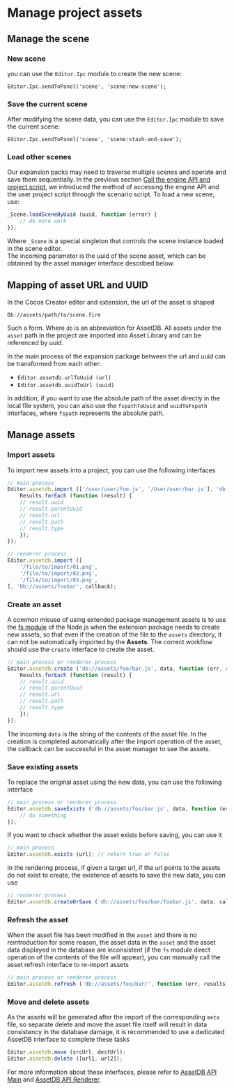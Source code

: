 # Manage project assets

## Manage the scene

### New scene

you can use the `Editor.Ipc` module to create the new scene:

`Editor.Ipc.sendToPanel('scene', 'scene:new-scene');`

### Save the current scene

After modifying the scene data, you can use the `Editor.Ipc` module to save the current scene:

`Editor.Ipc.sendToPanel('scene', 'scene:stash-and-save');`

### Load other scenes

Our expansion packs may need to traverse multiple scenes and operate and save them sequentially. In the previous section [Call the engine API and project script](scene-script.md), we introduced the method of accessing the engine API and the user project script through the scenario script. To load a new scene, use:

```js
_Scene.loadSceneByUuid (uuid, function (error) {
    // do more work
});
```

Where `_Scene` is a special singleton that controls the scene instance loaded in the scene editor.<br>
The incoming parameter is the uuid of the scene asset, which can be obtained by the asset manager interface described below.

## Mapping of asset URL and UUID

In the Cocos Creator editor and extension, the url of the asset is shaped

`Db://assets/path/to/scene.fire`

Such a form. Where `db` is an abbreviation for AssetDB. All assets under the `asset` path in the project are imported into Asset Library and can be referenced by uuid.

In the main process of the expansion package between the url and uuid can be transformed from each other:

- `Editor.assetdb.urlToUuid (url)`
- `Editor.assetdb.uuidToUrl (uuid)`

In addition, if you want to use the absolute path of the asset directly in the local file system, you can also use the `fspathToUuid` and `uuidToFspath` interfaces, where `fspath` represents the absolute path.

## Manage assets

### Import assets

To import new assets into a project, you can use the following interfaces

```js
// main process
Editor.assetdb.import (['/user/user/foo.js', '/User/user/bar.js'], 'db://assets/foobar', function (err, results) {
    Results.forEach (function (result) {
    // result.uuid
    // result.parentUuid
    // result.url
    // result.path
    // result.type
    });
});

// renderer process
Editor.assetdb.import ([
    '/file/to/import/01.png',
    '/file/to/import/02.png',
    '/file/to/import/03.png',
], 'Db://assets/foobar', callback);
```

### Create an asset

A common misuse of using extended package management assets is to use the [fs module](https://nodejs.org/dist/latest-v6.x/docs/api/fs.html) of the Node.js when the extension package needs to create new assets, so that even if the creation of the file to the `assets` directory, it can not be automatically imported by the **Assets**. The correct workflow should use the `create` interface to create the asset.

```js
// main process or renderer process
Editor.assetdb.create ('db://assets/foo/bar.js', data, function (err, results) {
    Results.forEach (function (result) {
    // result.uuid
    // result.parentUuid
    // result.url
    // result.path
    // result.type
    });
});
```

The incoming `data` is the string of the contents of the asset file. In the creation is completed automatically after the import operation of the asset, the callback can be successful in the asset manager to see the assets.

### Save existing assets

To replace the original asset using the new data, you can use the following interface

```js
// main process or renderer process
Editor.assetdb.saveExists ('db://assets/foo/bar.js', data, function (err, meta) {
    // do something
});
```

If you want to check whether the asset exists before saving, you can use it

```js
// main process
Editor.assetdb.exists (url); // return true or false
```

In the rendering process, if given a target url, if the url points to the assets do not exist to create, the existence of assets to save the new data, you can use

```js
// renderer process
Editor.assetdb.createOrSave ('db://assets/foo/bar/foobar.js', data, callback);
```

### Refresh the asset

When the asset file has been modified in the `asset` and there is no reintroduction for some reason, the asset data in the `asset` and the asset data displayed in the database are inconsistent (if the `fs` module direct operation of the contents of the file will appear), you can manually call the asset refresh interface to re-import assets

```js
// main process or renderer process
Editor.assetdb.refresh ('db://assets/foo/bar/', function (err, results) {});
```

### Move and delete assets

As the assets will be generated after the import of the corresponding `meta` file, so separate delete and move the asset file itself will result in data consistency in the database damage, it is recommended to use a dedicated AssetDB interface to complete these tasks

```js
Editor.assetdb.move (srcUrl, destUrl);
Editor.assetdb.delete ([url1, url2]);
```

For more information about these interfaces, please refer to [AssetDB API Main](api/asset-db/asset-db-main.md) and [AssetDB API Renderer](api/asset-db/asset-db-renderer.md).

